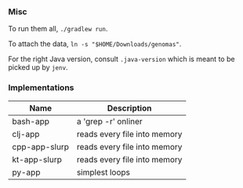 ### Misc

To run them all, `./gradlew run`.

To attach the data, `ln -s "$HOME/Downloads/genomas"`.

For the right Java version, consult `.java-version` which is meant to be picked up by `jenv`.

### Implementations

| Name          | Description                  |
|---------------|------------------------------|
| bash-app      | a 'grep -r' onliner          |
| clj-app       | reads every file into memory |
| cpp-app-slurp | reads every file into memory |
| kt-app-slurp  | reads every file into memory |
| py-app        | simplest loops               |